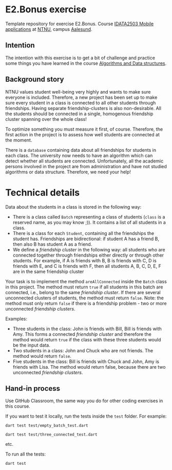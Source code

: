 # E2.Bonus exercise

Template repository for exercise E2.Bonus.
Course [IDATA2503 Mobile applications](https://www.ntnu.edu/studies/courses/IDATA2503) at [NTNU](https://ntnu.edu),
campus [Aalesund](https://www.ntnu.edu/alesund).

## Intention

The intention with this exercise is to get a bit of challenge and practice some things you have learned in the course
[Algorithms and Data structures](https://www.ntnu.edu/studies/courses/IDATA2302).

## Background story

NTNU values student well-being very highly and wants to make sure everyone is included. Therefore, a new project has
been set up to make sure every student in a class is connected to all other students through friendships. Having
separate friendship-clusters is also non-desirable. All the students should be connected in a single, homogenous
friendship cluster spanning over the whole class!

To optimize something you must measure it first, of course. Therefore, the first action in the project is to assess how
well students are connected at the moment.

There is a `database` containing data about all friendships for students in each class. The university now needs to have
an algorithm which can detect whether all students are connected. Unfortunately, all the academic persons involved in
the project are from administration and have not studied algorithms or data structure. Therefore, we need your help!

# Technical details

Data about the students in a class is stored in the following way:

* There is a class called `Batch` representing a class of students (`class` is a reserved name, as you may know ;)). It
  contains a list of all students in a class.
* There is a class for each `Student`, containing all the friendships the student has. Friendships are bidirectional: if
  student A has a friend B, then also B has student A as a friend.
* We define a _friendship cluster_ in the following way: all students who are connected together through friendships
  either directly or through other students. For example, if A is friends with B, B is friends with C, D is friends with
  E, and C is friends with F, then all students A, B, C, D, E, F are in the same friendship cluster

Your task is to implement the method `areAllConnected` inside the `Batch` class in this project. The method must
return `true` if all students in this batch are connected, i.e., belong to the same _friendship cluster_. If there are
several unconnected clusters of students, the method must return `false`.
Note: the method must only return `false` if there is a friendship problem - two or more
unconnected _friendship clusters_.

Examples:

* Three students in the class: John is friends with Bill, Bill is friends with Amy. This forms a connected _friendship
  cluster_ and therefore the method would return `true` if the class with these three students would be the input data.
* Two students in a class: John and Chuck who are not friends. The method would return `false`.
* Five students in the class: Bill is friends with Chuck and John, Amy is friends with Lisa. The method would return
  false, because there are two unconnected _friendship clusters_.

## Hand-in process

Use GitHub Classroom, the same way you do for other coding exercises in this course.

If you want to test it locally, run the tests inside the `test` folder. For example:

`dart test test/empty_batch_test.dart`

`dart test test/three_connected_test.dart`

etc.

To run all the tests:

`dart test`
